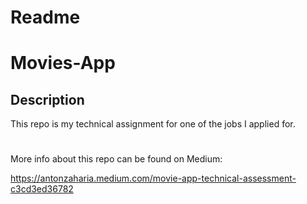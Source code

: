 # Readme

#

# Movies-App

## Description

This repo is my technical assignment for one of the jobs I applied for.

#

More info about this repo can be found on Medium:

https://antonzaharia.medium.com/movie-app-technical-assessment-c3cd3ed36782
